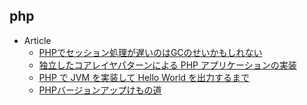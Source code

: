 ## php

+ Article
    + [PHPでセッション処理が遅いのはGCのせいかもしれない](https://tech.innovator.jp.net/entry/2018/10/26/163026)
    + [独立したコアレイヤパターンによる PHP アプリケーションの実装](https://speakerdeck.com/shin1x1/phpcon2018-independent-core-layer-pattern)
    + [PHP で JVM を実装して Hello World を出力するまで](https://speakerdeck.com/memory1994/php-de-jvm-woshi-zhuang-site-hello-world-wochu-li-surumade)
    + [PHPバージョンアップけもの道 ](https://speakerdeck.com/uzulla/phpbaziyonatupukemofalsedao)
